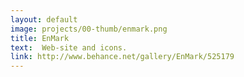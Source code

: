 ```yaml
---
layout: default
image: projects/00-thumb/enmark.png
title: EnMark
text:  Web-site and icons.
link: http://www.behance.net/gallery/EnMark/525179
---
```

